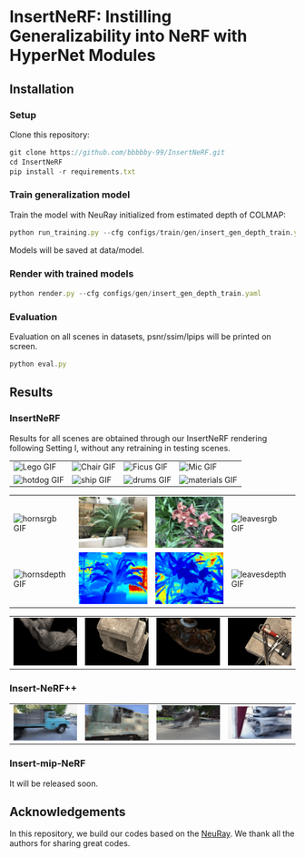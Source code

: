 # InsertNeRF: Instilling Generalizability into NeRF with HyperNet Modules
## Installation
### Setup
Clone this repository:
  ```js
  git clone https://github.com/bbbbby-99/InsertNeRF.git
  cd InsertNeRF
  pip install -r requirements.txt
  ```
### Train generalization model
Train the model with NeuRay initialized from estimated depth of COLMAP:
  ```js
  python run_training.py --cfg configs/train/gen/insert_gen_depth_train.yaml
  ```
Models will be saved at data/model. 

### Render with trained models
  ```js
  python render.py --cfg configs/gen/insert_gen_depth_train.yaml
  ```
### Evaluation
Evaluation on all scenes in datasets, psnr/ssim/lpips will be printed on screen.
  ```js
  python eval.py
  ```

## Results
### InsertNeRF
Results for all scenes are obtained through our InsertNeRF rendering following Setting I, without any retraining in testing scenes.
<table>
  <tr>
    <td><img src="https://github.com/bbbbby-99/InsertNeRF/blob/main/gif%26image/lego.gif" alt="Lego GIF" width="200" /></td>
    <td><img src="https://github.com/bbbbby-99/InsertNeRF/blob/main/gif%26image/chair.gif" alt="Chair GIF" width="200" /></td>
    <td><img src="https://github.com/bbbbby-99/InsertNeRF/blob/main/gif%26image/mic.gif" alt="Ficus GIF" width="200" /></td>
    <td><img src="https://github.com/bbbbby-99/InsertNeRF/blob/main/gif%26image/ficus.gif" alt="Mic GIF" width="200" /></td>
  </tr>
  <tr>
    <td><img src="https://github.com/bbbbby-99/InsertNeRF/blob/main/gif%26image/hotdog.gif" alt="hotdog GIF" width="200" /></td>
    <td><img src="https://github.com/bbbbby-99/InsertNeRF/blob/main/gif%26image/ship.gif" alt="ship GIF" width="200" /></td>
    <td><img src="https://github.com/bbbbby-99/InsertNeRF/blob/main/gif%26image/drums.gif" alt="drums GIF" width="200" /></td>
    <td><img src="https://github.com/bbbbby-99/InsertNeRF/blob/main/gif%26image/materials.gif" alt="materials GIF" width="200" /></td>
  </tr>
</table>

<table>
  <tr>
    <td><img src="https://github.com/bbbbby-99/InsertNeRF/blob/main/gif%26image/hornsrgb.gif" alt="hornsrgb GIF" width="200" /></td>
    <td><img src="https://github.com/bbbbby-99/InsertNeRF/blob/main/gif%26image/fern.gif" alt="fernrgb GIF" width="200" /></td>
    <td><img src="https://github.com/bbbbby-99/InsertNeRF/blob/main/gif%26image/orchidsrgb.gif" alt="orchidsrgb GIF" width="200" /></td>
    <td><img src="https://github.com/bbbbby-99/InsertNeRF/blob/main/gif%26image/leavesrgb.gif" alt="leavesrgb GIF" width="200" /></td>
  </tr>
  <tr>
    <td><img src="https://github.com/bbbbby-99/InsertNeRF/blob/main/gif%26image/hornsdepth.gif" alt="hornsdepth GIF" width="200" /></td>
    <td><img src="https://github.com/bbbbby-99/InsertNeRF/blob/main/gif%26image/fern_depth.gif" alt="ferndepth GIF" width="200" /></td>
    <td><img src="https://github.com/bbbbby-99/InsertNeRF/blob/main/gif%26image/orchidsdepth.gif" alt="orchidsdepth GIF" width="200" /></td>
    <td><img src="https://github.com/bbbbby-99/InsertNeRF/blob/main/gif%26image/leavesdepth.gif" alt="leavesdepth GIF" width="200" /></td>
  </tr>
</table>

<table>
  <tr>
    <td><img src="https://github.com/bbbbby-99/InsertNeRF/blob/main/gif%26image/birdsrgb.gif" alt="birdsrgb GIF" width="200" /></td>
    <td><img src="https://github.com/bbbbby-99/InsertNeRF/blob/main/gif%26image/bricksrgb.gif" alt="bricksrgb GIF" width="200" /></td>
    <td><img src="https://github.com/bbbbby-99/InsertNeRF/blob/main/gif%26image/snowmanrgb.gif" alt="snowmanrgb GIF" width="200" /></td>
    <td><img src="https://github.com/bbbbby-99/InsertNeRF/blob/main/gif%26image/toolsrgb.gif" alt="toolsrgb GIF" width="200" /></td>
  </tr>
</table>

### Insert-NeRF++
<table>
  <tr>
    <td><img src="https://github.com/bbbbby-99/InsertNeRF/blob/main/gif%26image/Truckrgb.gif" alt="Truckrgb GIF" width="200" /></td>
    <td><img src="https://github.com/bbbbby-99/InsertNeRF/blob/main/gif%26image/Trainrgb.gif" alt="Trainrgb GIF" width="200" /></td>
    <td><img src="https://github.com/bbbbby-99/InsertNeRF/blob/main/gif%26image/Playgroundrgb.gif" alt="Playgroundrgb GIF" width="200" /></td>
    <td><img src="https://github.com/bbbbby-99/InsertNeRF/blob/main/gif%26image/M60rgb.gif" alt="M60rgb GIF" width="200" /></td>
  </tr>
</table>

### Insert-mip-NeRF
It will be released soon.
## Acknowledgements
In this repository, we build our codes based on the [NeuRay](https://github.com/liuyuan-pal/NeuRay). We thank all the authors for sharing great codes.

